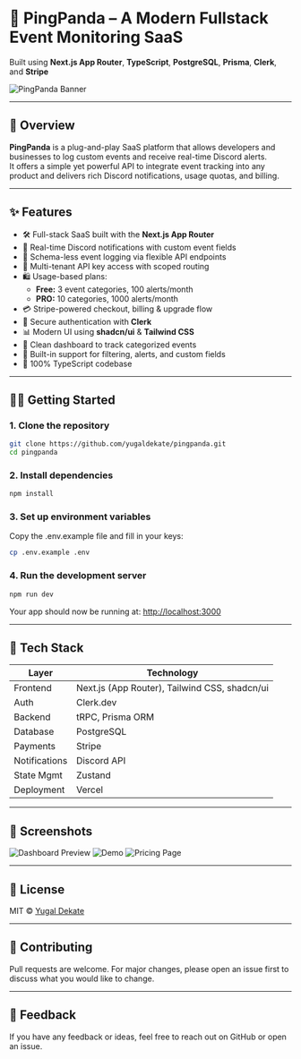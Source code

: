 # 🐼 PingPanda – A Modern Fullstack Event Monitoring SaaS

Built using **Next.js App Router**, **TypeScript**, **PostgreSQL**, **Prisma**, **Clerk**, and **Stripe**

![PingPanda Banner](https://github.com/user-attachments/assets/f21ab434-9579-4688-a4b9-2f29849ff102)

---

## 🚀 Overview

**PingPanda** is a plug-and-play SaaS platform that allows developers and businesses to log custom events and receive real-time Discord alerts.  
It offers a simple yet powerful API to integrate event tracking into any product and delivers rich Discord notifications, usage quotas, and billing.

---

## ✨ Features

- 🛠️ Full-stack SaaS built with the **Next.js App Router**
- 📩 Real-time Discord notifications with custom event fields
- 🧠 Schema-less event logging via flexible API endpoints
- 🔐 Multi-tenant API key access with scoped routing
- 🛍️ Usage-based plans:
  - **Free:** 3 event categories, 100 alerts/month
  - **PRO:** 10 categories, 1000 alerts/month
- 💳 Stripe-powered checkout, billing & upgrade flow
- 🔑 Secure authentication with **Clerk**
- 📊 Modern UI using **shadcn/ui** & **Tailwind CSS**
- 💬 Clean dashboard to track categorized events
- 🧾 Built-in support for filtering, alerts, and custom fields
- 💯 100% TypeScript codebase

---

## 🧑‍💻 Getting Started

### 1. Clone the repository

```bash
git clone https://github.com/yugaldekate/pingpanda.git
cd pingpanda
```
### 2. Install dependencies
```bash
npm install
```

### 3. Set up environment variables
Copy the .env.example file and fill in your keys:
```bash
cp .env.example .env
```

### 4. Run the development server
```bash
npm run dev
```

Your app should now be running at: [http://localhost:3000](http://localhost:3000)

---

## 🧱 Tech Stack

| Layer        | Technology                     |
|--------------|--------------------------------|
| Frontend     | Next.js (App Router), Tailwind CSS, shadcn/ui |
| Auth         | Clerk.dev                      |
| Backend      | tRPC, Prisma ORM               |
| Database     | PostgreSQL                     |
| Payments     | Stripe                         |
| Notifications| Discord API                    |
| State Mgmt   | Zustand                        |
| Deployment   | Vercel                         |

---

## 📸 Screenshots

![Dashboard Preview](https://github.com/user-attachments/assets/32691d72-b290-4631-8e3a-72e08ad15f52)
![Demo](https://github.com/user-attachments/assets/b1f54ca3-7aeb-4fa7-a53d-fe8ae3f2206b)
![Pricing Page](https://github.com/user-attachments/assets/b8791ce8-85a3-4656-9306-4c07e6896472)

---

## 📄 License

MIT © [Yugal Dekate](https://github.com/yugaldekate)

---

## 🤝 Contributing

Pull requests are welcome. For major changes, please open an issue first to discuss what you would like to change.

---

## 💬 Feedback

If you have any feedback or ideas, feel free to reach out on GitHub or open an issue.
